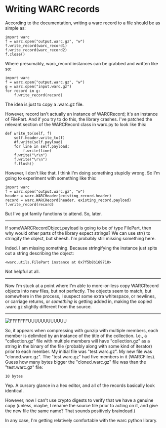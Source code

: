 Writing WARC records
====================

According to the documentation, writing a warc record to a file should be as
simple as:

    import warc
    f = warc.open("output.warc.gz", "w")
    f.write_record(warc_record1)
    f.write_record(warc_record2)
    f.close()

Where presumably, warc_record instances can be grabbed and written like so:

    import warc
    f = warc.open("output.warc.gz", "w")
    g = warc.open("input.warc.gz")
    for record in g:
        f.write_record(record)

The idea is just to copy a .warc.gz file.

However, record isn't actually an instance of WARCRecord; it's
an instance of FilePart. And if you try to do this, the library crashes.
I've patched the relevant section of the WARCRecord class in warc.py to look
like this:

    def write_to(self, f)
        self.header.write_to(f)
        #f.write(self.payload)
        for line in self.payload:
            f.write(line)
        f.write("\r\n")
        f.write("\r\n")
        f.flush()

However, I don't like that. I think I'm doing something stupidly wrong. So
I'm going to experiment with something like this:

    import warc
    f = warc.open("output.warc.gz", "w")
    header = warc.WARCHeader(existing_record.header)
    record = warc.WARCRecord(header, existing_record.payload)
    f.write_record(record)

But I've got family functions to attend. So, later.

--------

If someWARCRecordObject.payload is going to be of type FilePart, then
why would other parts of the library expect strings? We can use str()
to stringify the object, but sheesh. I'm probably still missing something
here.

Inded. I am missing something. Because stringifying the instance just
spits out a string describing the object:

    <warc.utils.FilePart instance at 0x7f5b8b169710>

Not helpful at all.

--------

Now I'm stuck at a point where I'm able to more-or-less copy WARCRecord
objects into new files, but not perfectly. The objects seem to match, but
somewhere in the process, I suspect some extra whitespace, or newlines,
or carriage returns, or *something* is getting added in, making the copied
.warc.gz slightly different from the source.

-------

![FFFFFFFUUUUUUUUUUUU](https://i.imgur.com/ALXK2wY.png "FFFFFFFUUUUUUUUUUUU")

So, it appears when compressing with gunzip with multiple members, each member
is delimited by an instance of the title of the collection. I.e., a
"collection.gz" file with multiple members will have "collection.gz" as a
string in the binary of the file (probably along with some kind of iterator)
prior to each member. My initial file was "test.warc.gz". My new file was
"cloned.warc.gz". The "test.warc.gz" had five members in it (WARCFiles).
Guess how many bytes bigger the "cloned.warc.gz" file was than the
"test.warc.gz" file:

    10 bytes

Yep. A cursory glance in a hex editor, and all of the records basically look
identical.

However, now I can't use crypto digests to verify that we have a genuine
copy (unless, maybe, I rename the source file prior to acting on it,
and give the new file the same name? That sounds positively braindead.)

In any case, I'm getting relatively comfortable with the warc python
library.
